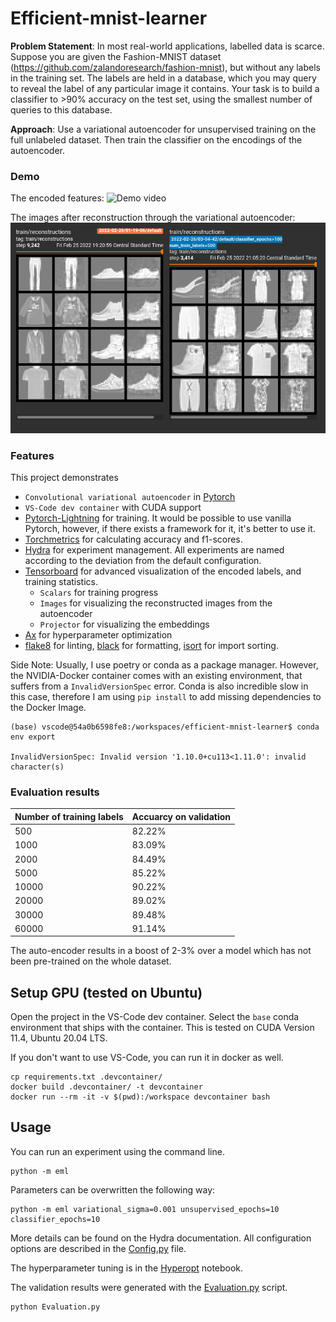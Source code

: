 # Efficient-mnist-learner

**Problem Statement**: In most real-world applications, labelled data is scarce. Suppose you are given the Fashion-MNIST dataset (https://github.com/zalandoresearch/fashion-mnist), but without any labels in the training set. The labels are held in a database, which you may query to reveal the label of any particular image it contains. Your task is to build a classifier to >90% accuracy on the test set, using the smallest number of queries to this database.

**Approach**: Use a variational autoencoder for unsupervised training on the full unlabeled dataset. Then train the classifier on the encodings of the autoencoder.

### Demo

The encoded features:
![Demo video](docs/TSNEDemo.gif)

The images after reconstruction through the variational autoencoder:
![Reconstruction Demo](docs/ReconstructionDemo.png)

### Features

This project demonstrates

- `Convolutional variational autoencoder` in [Pytorch](https://pytorch.org/)
- `VS-Code dev container` with CUDA support
- [Pytorch-Lightning](https://www.pytorchlightning.ai/) for training. It would be possible to use vanilla Pytorch, however, if there exists a framework for it, it's better to use it.
- [Torchmetrics](https://torchmetrics.readthedocs.io/en/latest/) for calculating accuracy and f1-scores.
- [Hydra](https://hydra.cc/) for experiment management. All experiments are named according to the deviation from the default configuration.
- [Tensorboard](https://www.tensorflow.org/tensorboard) for advanced visualization of the encoded labels, and training statistics.
    - `Scalars` for training progress
    - `Images` for visualizing the reconstructed images from the autoencoder
    - `Projector` for visualizing the embeddings
- [Ax](https://ax.dev/) for hyperparameter optimization
- [flake8](https://flake8.pycqa.org/en/latest/) for linting, [black](https://black.readthedocs.io/en/stable/) for formatting, [isort](https://pycqa.github.io/isort/) for import sorting.

Side Note: Usually, I use poetry or conda as a package manager. However, the NVIDIA-Docker container comes with an existing environment, that suffers from a `InvalidVersionSpec` error. Conda is also incredible slow in this case, therefore I am using `pip install` to add missing dependencies to the Docker Image. 

```console
(base) vscode@54a0b6598fe8:/workspaces/efficient-mnist-learner$ conda env export

InvalidVersionSpec: Invalid version '1.10.0+cu113<1.11.0': invalid character(s)
```

### Evaluation results

Number of training labels | Accuarcy on validation
--- | --- 
500 | 82.22%
1000 | 83.09%
2000 | 84.49%
5000 | 85.22%
10000 | 90.22%
20000 | 89.02%
30000 | 89.48%
60000 | 91.14%

The auto-encoder results in a boost of 2-3% over a model which has not been pre-trained on the whole dataset.

## Setup GPU (tested on Ubuntu)

Open the project in the VS-Code dev container. Select the `base` conda environment that ships with the container. This is tested on CUDA Version 11.4, Ubuntu 20.04 LTS.

If you don't want to use VS-Code, you can run it in docker as well.

```console
cp requirements.txt .devcontainer/
docker build .devcontainer/ -t devcontainer
docker run --rm -it -v $(pwd):/workspace devcontainer bash
```

## Usage

You can run an experiment using the command line.

```console
python -m eml
```

Parameters can be overwritten the following way:

```console
python -m eml variational_sigma=0.001 unsupervised_epochs=10 classifier_epochs=10
```

More details can be found on the Hydra documentation. All configuration options are described in the [Config.py](eml/Config.py) file.

The hyperparameter tuning is in the [Hyperopt](Hyperopt.ipynb) notebook.

The validation results were generated with the [Evaluation.py](Evaluation.py) script.

```console
python Evaluation.py
```
